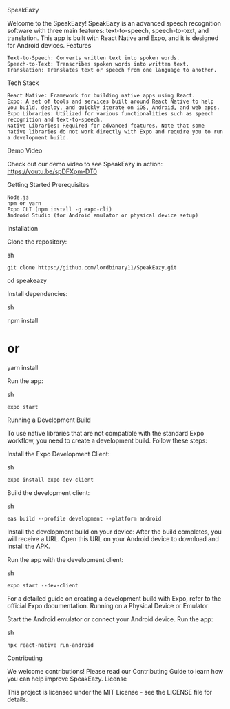 SpeakEazy 

Welcome to the SpeakEazy! SpeakEazy is an advanced speech recognition software with three main features: text-to-speech, speech-to-text, and translation. This app is built with React Native and Expo, and it is designed for Android devices.
Features

    Text-to-Speech: Converts written text into spoken words.
    Speech-to-Text: Transcribes spoken words into written text.
    Translation: Translates text or speech from one language to another.

Tech Stack

    React Native: Framework for building native apps using React.
    Expo: A set of tools and services built around React Native to help you build, deploy, and quickly iterate on iOS, Android, and web apps.
    Expo Libraries: Utilized for various functionalities such as speech recognition and text-to-speech.
    Native Libraries: Required for advanced features. Note that some native libraries do not work directly with Expo and require you to run a development build.

Demo Video

Check out our demo video to see SpeakEazy in action:
    https://youtu.be/spDFXpm-DT0

Getting Started
Prerequisites

    Node.js
    npm or yarn
    Expo CLI (npm install -g expo-cli)
    Android Studio (for Android emulator or physical device setup)

Installation

  Clone the repository:

  sh

    git clone https://github.com/lordbinary11/SpeakEazy.git
cd speakeazy

Install dependencies:

sh

npm install
# or
yarn install

Run the app:

sh

    expo start

Running a Development Build

To use native libraries that are not compatible with the standard Expo workflow, you need to create a development build. Follow these steps:

  Install the Expo Development Client:

  sh

    expo install expo-dev-client

Build the development client:

sh

    eas build --profile development --platform android

Install the development build on your device:
After the build completes, you will receive a URL. Open this URL on your Android device to download and install the APK.

Run the app with the development client:

sh

    expo start --dev-client

For a detailed guide on creating a development build with Expo, refer to the official Expo documentation.
Running on a Physical Device or Emulator

   Start the Android emulator or connect your Android device.
    Run the app:

  sh

    npx react-native run-android

Contributing

We welcome contributions! Please read our Contributing Guide to learn how you can help improve SpeakEazy.
License

This project is licensed under the MIT License - see the LICENSE file for details.
